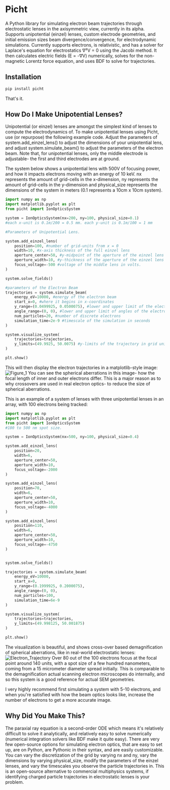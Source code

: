 # Picht

A Python library for simulating electron beam trajectories through electrostatic lenses in the axisymmetric view, currently in its alpha. Supports unipotential (einzel) lenses, custom electrode geometries, and initial emission sizes beam divergence/convergence, for electrodynamic simulations. Currently supports electrons, is relativistic, and has a solver for Laplace's equation for electrostatics ∇²V = 0 using the Jacobi method. It then calculates electric fields (E = -∇V) numerically, solves for the non-magnetic Lorentz force equation, and uses BDF to solve for trajectories.

## Installation
```bash
pip install picht
```
That's it.

## How Do I Make Unipotential Lenses?

Unipotential (or einzel) lenses are amongst the simplest kind of lenses to compute the electrodynamics of. To make unipotential lenses using Picht, use (or repurpose) the following example code. Adjust the parameters of system.add_einzel_lens() to adjust the dimensions of your unipotential lens, and adjust system.simulate_beam() to adjust the parameters of the electron beam. Note that, for unipotential lenses, only the middle electrode is adjustable- the first and third electrodes are at ground. 

The system below shows a unipotential lens with 500V of focusing power, and how it impacts electrons moving with an energy of 10 keV. nx represents the amount of grid-cells in the x-dimension, ny represents the amount of grid-cells in the y-dimension and physical_size represents the dimensions of the system in meters (0.1 represents a 10cm x 10cm system). 

```python
import numpy as np
import matplotlib.pyplot as plt
from picht import IonOpticsSystem

system = IonOpticsSystem(nx=200, ny=100, physical_size=0.1)
#each x-unit is 0.1m/200 = 0.5 mm. each y-unit is 0.1m/100 = 1 mm

#Parameters of Unipotential Lens.

system.add_einzel_lens(
    position=100, #number of grid-units from x = 0
    width=10, #x-axis thickness of the full einzel lens
    aperture_center=50, #y-midpoint of the aperture of the einzel lens
    aperture_width=10, #y-thickness of the aperture of the einzel lens
    focus_voltage=-500 #voltage of the middle lens in volts.
)

system.solve_fields()

#parameters of the Electron Beam
trajectories = system.simulate_beam(
    energy_eV=10000, #energy of the electron beam
    start_x=0, #where it begins in x-coordinates
    y_range=(0.0499925, 0.0500075), #lower and upper limit of the electrons, in the y-axis, in meters
    angle_range=(0, 0), #lower and upper limit of angles of the electrons, in radians
    num_particles=20, #number of discrete electrons
    simulation_time=2e-9 #timescale of the simulation in seconds
)

system.visualize_system(
    trajectories=trajectories,
    y_limits=(49.9925, 50.0075) #y-limits of the trajectory in grid units
)

plt.show()
```

This will then display the electron trajectories in a matplotlib-style image:
![Figure_1](https://github.com/user-attachments/assets/4cf887fa-c9cb-4e6a-9aec-a8a68c11b858)
You can see the spherical aberrations in this image- how the focal length of inner and outer electrons differ. This is a major reason as to why crossovers are used in real electron optics- to reduce the size of spherical aberrations.

This is an example of a system of lenses with three unipotential lenses in an array, with 100 electrons being tracked:
```python
import numpy as np
import matplotlib.pyplot as plt
from picht import IonOpticsSystem
#100 to 500 nm spot size.

system = IonOpticsSystem(nx=500, ny=100, physical_size=0.4)

system.add_einzel_lens(
    position=20, 
    width=6, 
    aperture_center=50, 
    aperture_width=10, 
    focus_voltage=-2000
)

system.add_einzel_lens(
    position=70, 
    width=6, 
    aperture_center=50, 
    aperture_width=10, 
    focus_voltage=-4000
)

system.add_einzel_lens(
    position=110, 
    width=6, 
    aperture_center=50, 
    aperture_width=10, 
    focus_voltage=-4750
)


system.solve_fields()

trajectories = system.simulate_beam(
    energy_eV=10000,
    start_x=0,
    y_range=(0.1999925, 0.2000075),
    angle_range=(0, 0),
    num_particles=100,
    simulation_time=6e-9
)

system.visualize_system(
    trajectories=trajectories,
    y_limits=(49.998125, 50.001875)
)

plt.show()
```

The visualization is beautiful, and shows cross-over based demagnification of spherical aberrations, like in real-world electrostatic lenses:
![Electron_Trajectory](https://github.com/user-attachments/assets/c7624809-dc87-4094-83ca-65bb778f4e36)
Over 80 out of the 100 electrons focus at the focal point around 140 units, with a spot size of a few hundred nanometers, coming from a 15 micrometer diameter spread initially. This is comparable to the demagnification actual scanning electron microscopes do internally, and so this system is a good reference for actual SEM geometries. 

I very highly recommend first simulating a system with 5-10 electrons, and when you're satisfied with how the beam optics looks like, increase the number of electrons to get a more accurate image.

## Why Did You Make This?

The paraxial ray equation is a second-order ODE which means it's relatively difficult to solve it analytically, and relatively easy to solve numerically (numerical integration solvers like BDF make it quite easy). There are very few open-source options for simulating electron optics, that are easy to set up, are on Python, are Pythonic in their syntax, and are easily customizable. You can vary the discretization of the grid by varying nx and ny, vary the dimensions by varying physical_size, modify the parameters of the einzel lenses, and vary the timescales you observe the particle trajectories in. This is an open-source alternative to commercial multiphysics systems, if identifying charged particle trajectories in electrostatic lenses is your problem. 
